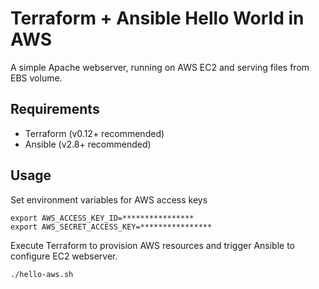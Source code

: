# Terraform + Ansible Hello World in AWS

A simple Apache webserver, running on AWS EC2 and serving files from EBS volume.  

## Requirements
* Terraform (v0.12+ recommended)
* Ansible (v2.8+ recommended)
 
## Usage
Set environment variables for AWS access keys
```
export AWS_ACCESS_KEY_ID=****************
export AWS_SECRET_ACCESS_KEY=****************
```

Execute Terraform to provision AWS resources and trigger Ansible to configure EC2 webserver.
```
./hello-aws.sh
```
